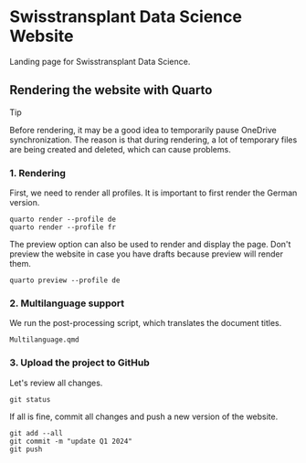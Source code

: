 # Swisstransplant Data Science Website

Landing page for Swisstransplant Data Science.

## Rendering the website with Quarto

> [!TIP]
> Before rendering, it may be a good idea to temporarily pause OneDrive synchronization. The reason is that during rendering, a lot of temporary files are being created and deleted, which can cause problems. 

### 1. Rendering

First, we need to render all profiles. It is important to first render the German version.

```
quarto render --profile de
quarto render --profile fr
```
    
The preview option can also be used to render and display the page. Don't preview the website in case you have drafts because preview will render them.

```
quarto preview --profile de
```

### 2. Multilanguage support

We run the post-processing script, which translates the document titles.

```
Multilanguage.qmd
```
    
### 3. Upload the project to GitHub

Let's review all changes.

```
git status
``` 

If all is fine, commit all changes and push a new version of the website.

```
git add --all
git commit -m "update Q1 2024"
git push
```
